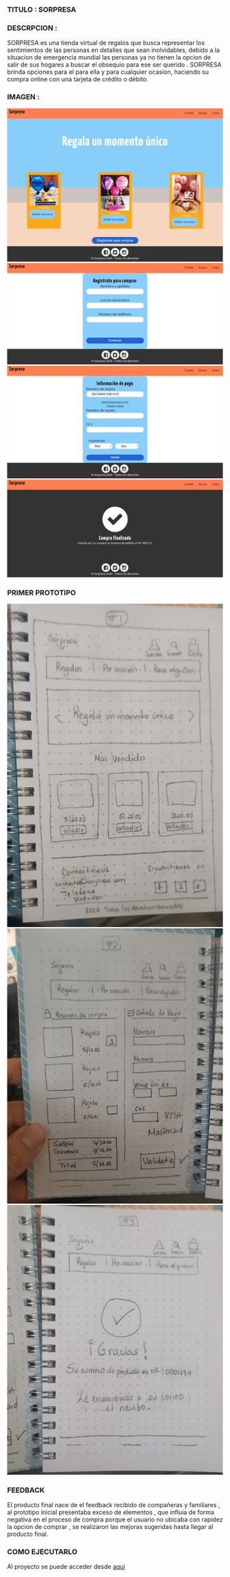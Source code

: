 ### TITULO : SORPRESA

### DESCRPCION :

SORPRESA es una tienda virtual de regalos que busca representar los sentimientos de las personas en detalles que sean inolvidables, debido a la situacion de emergencia mundial las personas ya no tienen la opcion de salir de sus hogares a buscar el obsequio para ese ser querido . SORPRESA brinda opciones para el para ella y para cualquier ocasion, haciendo su compra online con una tarjeta de crédito o débito.
### IMAGEN :
![sorpresa 1](https://github.com/aurelismoreno/LIM013-card-validation/blob/master/src/img/sorpresa1.png)
![sorpresa 2](https://github.com/aurelismoreno/LIM013-card-validation/blob/master/src/img/sorpresa2.png)
![sorpresa 3](https://github.com/aurelismoreno/LIM013-card-validation/blob/master/src/img/sorpresa3.png)
![sorpresa 4](https://github.com/aurelismoreno/LIM013-card-validation/blob/master/src/img/sorpresa4.png)



### PRIMER PROTOTIPO
![prototipo prncipal](https://github.com/aurelismoreno/LIM013-card-validation/blob/master/src/img/principal.jpeg)
![prototipo validar](https://github.com/aurelismoreno/LIM013-card-validation/blob/master/src/img/continuaryvalidar.jpeg)
![prototipo gracias](https://github.com/aurelismoreno/LIM013-card-validation/blob/master/src/img/gracias.jpeg)


### FEEDBACK
El producto final nace de el feedback recibido de compañeras y familiares , al prototipo inicial presentaba exceso de elementos , que influia de forma negativa en el proceso de compra porque el usuario no ubicaba con rapidez la opcion de comprar , se realizaron las mejoras sugeridas hasta llegar al producto final.

### COMO EJECUTARLO 
Al proyecto se puede acceder desde [aqui](https://aurelismoreno.github.io/LIM013-card-validation/
)

 